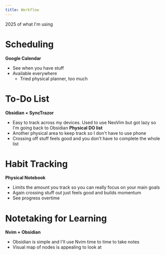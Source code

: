 ```yaml
---
title: Workflow
---
```

2025 of what I'm using

# Scheduling
**Google Calendar**
- See when you have stuff
- Available everywhere
	- Tried physical planner, too much

# To-Do List
**Obsidian + SyncTrazor**
- Easy to track across my devices. Used to use NeoVim but got lazy so I'm going back to Obsidian
**Physical DO list**
- Another physical area to keep track so I don't have to use phone
- Crossing off stuff feels good and you don't have to complete the whole list

# Habit Tracking
**Physical Notebook**
- Limits the amount you track so you can really focus on your main goals
- Again crossing stuff out just feels good and builds momentum
- See progress overtime

# Notetaking for Learning
**Nvim + Obsidian**
- Obsidian is simple and I'll use Nvim time to time to take notes
- Visual map of nodes is appealing to look at



